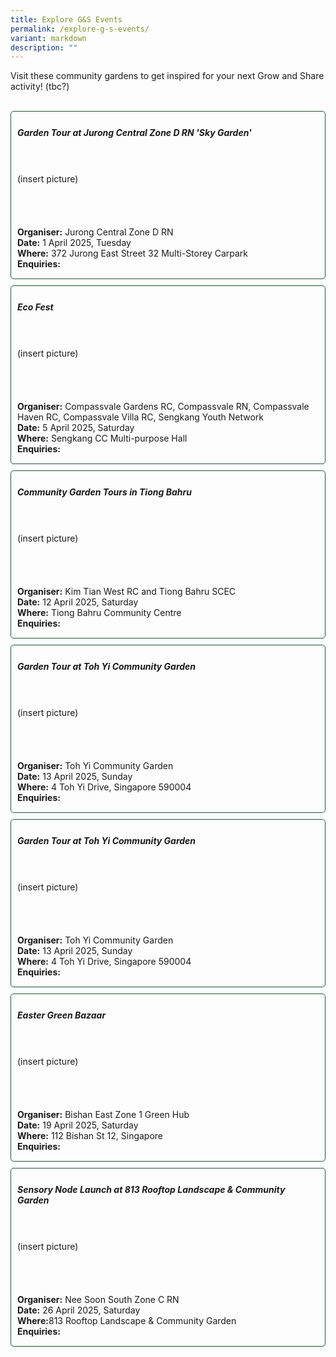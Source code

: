 ```yaml
---
title: Explore G&S Events
permalink: /explore-g-s-events/
variant: markdown
description: ""
---
```

<style>
	.wrapper {
		display: grid;
		grid-template-columns: repeat(auto-fit, minmax(250px, 1fr));
		grid-template-rows: auto-fit;
		column-gap: 10px;
		row-gap: 10px;
	}

	.box{
		border: solid 1px #215732;
		border-radius: 5px;
		padding: 5px 10px 15px 10px;
	}
</style>

<section>
	<p> Visit these community gardens to get inspired for your next Grow and Share activity! (tbc?)</p>
	<br>
</section>

<section>
	<div class="wrapper">
		<div class="box">
			<h5>Garden Tour at Jurong Central Zone D RN 'Sky Garden'</h5>
			<br><br>(insert picture)
			<br><br><br><br><br>
			<b>Organiser:</b> Jurong Central Zone D RN<br>
			<b>Date:</b> 1 April 2025, Tuesday<br>
			<b>Where:</b> 372 Jurong East Street 32 Multi-Storey Carpark<br>
			<b>Enquiries:</b> 
		</div>
		<div class="box">
			<h5>Eco Fest</h5>
			<br><br>(insert picture)
			<br><br><br><br><br>
			<b>Organiser:</b> Compassvale Gardens RC, Compassvale RN, Compassvale Haven RC, Compassvale Villa RC, Sengkang Youth Network<br>
			<b>Date:</b> 5 April 2025, Saturday<br>
			<b>Where:</b> Sengkang CC Multi-purpose Hall<br>
			<b>Enquiries:</b>
		</div>
		<div class="box">
			<h5>Community Garden Tours in Tiong Bahru</h5>
			<br><br>(insert picture)
			<br><br><br><br><br>
			<b>Organiser:</b> Kim Tian West RC and Tiong Bahru SCEC<br>
			<b>Date:</b> 12 April 2025, Saturday<br>
			<b>Where:</b> Tiong Bahru Community Centre<br>
			<b>Enquiries:</b>
		</div>
	<div class="box">
			<h5>Garden Tour at Toh Yi Community Garden</h5>
			<br><br>(insert picture)
			<br><br><br><br><br>
			<b>Organiser:</b> Toh Yi Community Garden<br>
			<b>Date:</b> 13 April 2025, Sunday<br>
			<b>Where:</b> 4 Toh Yi Drive, Singapore 590004<br>
			<b>Enquiries:</b>
</div>
			<div class="box">
			<h5>Garden Tour at Toh Yi Community Garden</h5>
			<br><br>(insert picture)
			<br><br><br><br><br>
			<b>Organiser:</b> Toh Yi Community Garden<br>
			<b>Date:</b> 13 April 2025, Sunday<br>
			<b>Where:</b> 4 Toh Yi Drive, Singapore 590004<br>
			<b>Enquiries:</b>
</div>
			<div class="box">
			<h5>Easter Green Bazaar</h5>
			<br><br>(insert picture)
			<br><br><br><br><br>
			<b>Organiser:</b> Bishan East Zone 1 Green Hub<br>
			<b>Date:</b> 19 April 2025, Saturday<br>
			<b>Where:</b> 112 Bishan St 12, Singapore <br>
			<b>Enquiries:</b>

</div>
	<div class="box">
			<h5>Sensory Node Launch at 813 Rooftop Landscape &amp; Community Garden</h5>
			<br><br>(insert picture)
			<br><br><br><br><br>
			<b>Organiser:</b> Nee Soon South Zone C RN <br>
			<b>Date:</b> 26 April 2025, Saturday<br>
			<b>Where:</b>813 Rooftop Landscape &amp; Community Garden<br>
			<b>Enquiries:</b>

</div></div></section>
<br>